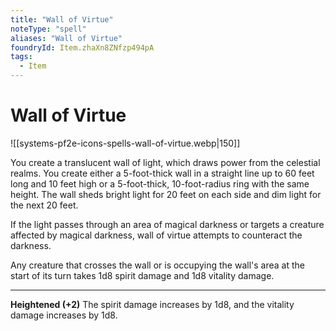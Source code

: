```yaml
---
title: "Wall of Virtue"
noteType: "spell"
aliases: "Wall of Virtue"
foundryId: Item.zhaXn8ZNfzp494pA
tags:
  - Item
---
```


# Wall of Virtue
![[systems-pf2e-icons-spells-wall-of-virtue.webp|150]]

You create a translucent wall of light, which draws power from the celestial realms. You create either a 5-foot-thick wall in a straight line up to 60 feet long and 10 feet high or a 5-foot-thick, 10-foot-radius ring with the same height. The wall sheds bright light for 20 feet on each side and dim light for the next 20 feet.

If the light passes through an area of magical darkness or targets a creature affected by magical darkness, wall of virtue attempts to counteract the darkness.

Any creature that crosses the wall or is occupying the wall's area at the start of its turn takes 1d8 spirit damage and 1d8 vitality damage.

* * *

**Heightened (+2)** The spirit damage increases by 1d8, and the vitality damage increases by 1d8.
